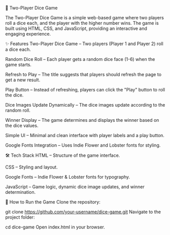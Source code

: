 

🎲 Two-Player Dice Game

The Two-Player Dice Game is a simple web-based game where two players roll a dice each, and the player with the higher number wins. The game is built using HTML, CSS, and JavaScript, providing an interactive and engaging experience.

✨ Features
Two-Player Dice Game – Two players (Player 1 and Player 2) roll a dice each.

Random Dice Roll – Each player gets a random dice face (1-6) when the game starts.

Refresh to Play – The title suggests that players should refresh the page to get a new result.

Play Button – Instead of refreshing, players can click the "Play" button to roll the dice.

Dice Images Update Dynamically – The dice images update according to the random roll.

Winner Display – The game determines and displays the winner based on the dice values.

Simple UI – Minimal and clean interface with player labels and a play button.

Google Fonts Integration – Uses Indie Flower and Lobster fonts for styling.

🛠️ Tech Stack
HTML – Structure of the game interface.

CSS – Styling and layout.

Google Fonts – Indie Flower & Lobster fonts for typography.

JavaScript – Game logic, dynamic dice image updates, and winner determination.

🚀 How to Run the Game
Clone the repository:

git clone https://github.com/your-username/dice-game.git
Navigate to the project folder:

cd dice-game
Open index.html in your browser.

